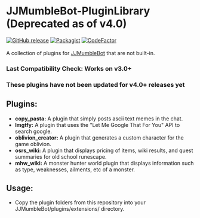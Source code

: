 # JJMumbleBot-PluginLibrary (Deprecated as of v4.0)
[![GitHub release](https://img.shields.io/github/release/DuckBoss/JJMumbleBot-PluginLibrary.svg)](https://github.com/DuckBoss/JJMumbleBot-PluginLibrary/releases/latest)
[![Packagist](https://img.shields.io/badge/License-GPL-blue.svg)](https://github.com/DuckBoss/JJMumbleBot-PluginLibrary/blob/master/LICENSE)
[![CodeFactor](https://www.codefactor.io/repository/github/duckboss/jjmumblebot-pluginlibrary/badge/master)](https://www.codefactor.io/repository/github/duckboss/jjmumblebot-pluginlibrary/overview/master)
<br>
<br>
A collection of plugins for <a href="https://github.com/DuckBoss/JJMumbleBot">JJMumbleBot</a> that are not built-in.

### Last Compatibility Check: Works on v3.0+
### These plugins have not been updated for v4.0+ releases yet


## Plugins:
- <b>copy_pasta:</b> A plugin that simply posts ascii text memes in the chat.
- <b>lmgtfy:</b> A plugin that uses the "Let Me Google That For You" API to search google.
- <b>oblivion_creator:</b> A plugin that generates a custom character for the game oblivion.
- <b>osrs_wiki:</b> A plugin that displays pricing of items, wiki results, and quest summaries for old school runescape.
- <b>mhw_wiki:</b> A monster hunter world plugin that displays information such as type, weaknesses, ailments, etc of a monster.

## Usage:
- Copy the plugin folders from this repository into your JJMumbleBot/plugins/extensions/ directory.
